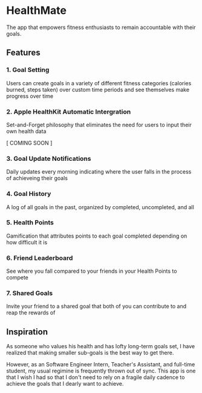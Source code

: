 #  HealthMate
The app that empowers fitness enthusiasts to remain accountable with their goals.

## Features
### 1. Goal Setting
Users can create goals in a variety of different fitness categories (calories burned, steps taken) over custom time periods and see themselves make progress over time

### 2. Apple HealthKit Automatic Intergration
Set-and-Forget philosophy that eliminates the need for users to input their own health data

[ COMING SOON ]

### 3. Goal Update Notifications 
Daily updates every morning indicating where the user falls in the process of achieveing their goals

### 4. Goal History 
A log of all goals in the past, organized by completed, uncompleted, and all

### 5. Health Points
Gamification that attributes points to each goal completed depending on how difficult it is 

### 6. Friend Leaderboard
See where you fall compared to your friends in your Health Points to compete

### 7. Shared Goals
Invite your friend to a shared goal that both of you can contribute to and reap the rewards of

## Inspiration
As someone who values his health and has lofty long-term goals set, I have realized that making smaller sub-goals is the best way to get there. 

However, as an Software Engineer Intern, Teacher's Assistant, and full-time student, my usual regimine is frequently thrown out of sync. This app is one that I wish I had so that I don't need to rely on a fragile daily cadence to achieve the goals that I dearly want to achieve. 
